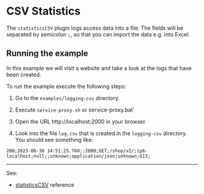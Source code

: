 # CSV Statistics 

The `statisticsCSV` plugin logs access data into a file. The fields will be separated by semicolon `;`, so that you can import the data e.g. into Excel.


## Running the example 

In this example we will visit a website and take a look at the logs that have been created. 

To run the example execute the following steps:

1. Go to the `examples/logging-csv` directory.

2. Execute `service-proxy.sh` or service-proxy.bat`

3. Open the URL http://localhost:2000 in your browser. 

4. Look into the file `log.csv` that is created in the `logging-csv` directory. You should see something like:
```
200;2023-08-30 14:51:25.760;:2000;GET;/shop/v2/;ip6-localhost;null;;unknown;application/json;unknown;613;
```
---
See:
- [statisticsCSV](https://membrane-soa.org/api-gateway-doc/current/configuration/reference/statisticsCSV.htm) reference